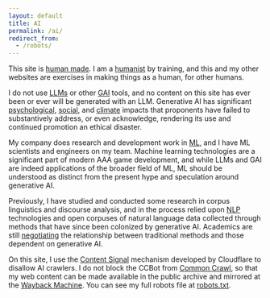 ```yaml
---
layout: default
title: AI
permalink: /ai/
redirect_from:
  - /robots/
---
```


This site is [human made](https://hinokodo.itch.io/human-made). I am a [humanist](https://en.wikipedia.org/wiki/Humanism) by training, and this and my other websites are exercises in making things as a human, for other humans.

I do not use [LLMs](https://en.wikipedia.org/wiki/Large_language_model) or other [GAI](https://en.wikipedia.org/wiki/Generative_artificial_intelligence) tools, and no content on this site has ever been or ever will be generated with an LLM. Generative AI has significant [psychological](https://www.scientificamerican.com/article/how-ai-chatbots-may-be-fueling-psychotic-episodes/), [social](https://archive.is/MA3Ii), and [climate](https://news.mit.edu/2025/explained-generative-ai-environmental-impact-0117) impacts that proponents have failed to substantively address, or even acknowledge, rendering its use and continued promotion an ethical disaster.

My company does research and development work in [ML](https://en.wikipedia.org/wiki/Machine_learning), and I have ML scientists and engineers on my team. Machine learning technologies are a significant part of modern AAA game development, and while LLMs and GAI are indeed applications of the broader field of ML, ML should be understood as distinct from the present hype and speculation around generative AI.

Previously, I have studied and conducted some research in corpus linguistics and discourse analysis, and in the process relied upon [NLP](https://en.wikipedia.org/wiki/Natural_language_processing) technologies and open corpuses of natural language data collected through methods that have since been colonized by generative AI. Academics are still [negotiating](https://www.sciencedirect.com/science/article/pii/S2666799123000266) the relationship between traditional methods and those dependent on generative AI.

On this site, I use the [Content Signal](https://contentsignals.org/) mechanism developed by Cloudflare to disallow AI crawlers. I do not block the CCBot from [Common Crawl](https://commoncrawl.org/), so that my web content can be made available in the public archive and mirrored at the [Wayback Machine](https://web.archive.org/). You can see my full robots file at [robots.txt](/robots.txt).
